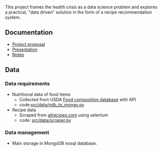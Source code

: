 This project frames the health crisis as a data science problem and explores a practical, "data driven" solution in the form of a recipe recommendation system.   

## Documentation 

* [Project proposal](https://docs.google.com/document/d/1fyTX7zHu0Tg92daD9yG4MbEVNJWpAo9V0dDwW1b2xGA/edit?usp=sharing)
* [Presentation](https://docs.google.com/presentation/d/1vTqdFdSiJ_m-carGSUVMQn9V2vPaHaKSxM-NFZ9JN2A/edit?usp=sharing) 
* [Notes](https://github.com/q0j0p/food_recommender/blob/master/notes/notes.md)

## Data 

### Data requirements 
* Nutritional data of food items 
  * Collected from USDA [Food composition database](https://ndb.nal.usda.gov/ndb/search/list) with API 
  * code:[src/data/ndb_to_mongo.py](src/data/ndb_to_mongo.py)
* Recipe data 
  * Scraped from [allrecipes.com](https://allrecipes.com) using selenium
  * code: [src/data/scraper.py](src/data/scraper.py)
  
### Data management 
* Main storage in MongoDB nosql database.  

